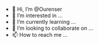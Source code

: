- 👋 Hi, I’m @Ourenser
- 👀 I’m interested in ...
- 🌱 I’m currently learning ...
- 💞️ I’m looking to collaborate on ...
- 📫 How to reach me ...

<!---
Ourenser/Ourenser is a ✨ special ✨ repository because its `README.md` (this file) appears on your GitHub profile.
You can click the Preview link to take a look at your changes.
--->
